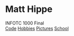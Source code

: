 # Matt Hippe
INFOTC 1000 Final  
[Code](Code.md)
[Hobbies](Hobbies.md)
[Pictures](Pictures.md)
[School](School.md)

